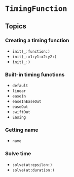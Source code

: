 # ``TimingFunction``

## Topics

### Creating a timing function

-  ``init(_:function:)``
-  ``init(_:x1:y1:x2:y2:)``
-  ``init(_:)``

### Built-in timing functions

-  ``default``
-  ``linear``
-  ``easeIn``
-  ``easeInEaseOut``
-  ``easeOut``
-  ``swiftOut``
-  ``Easing``

### Getting name

-  ``name``

### Solve time

-  ``solve(at:epsilon:)``
-  ``solve(at:duration:)``
